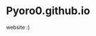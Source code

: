 # Pyoro0.github.io
website :)
<!DOCTYPE html.
<html>
<body>
<title>testing<title>
  </head>  
<h1>Hello World
<p>this is a test.<p>
<body>
<html>
